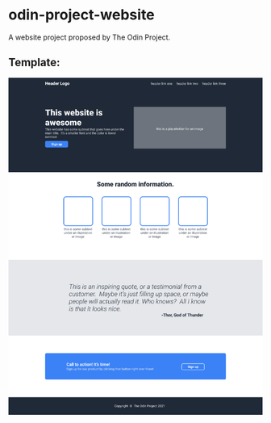 # odin-project-website

A website project proposed by The Odin Project.

## Template:

![Template](https://github.com/CharbelElBateh/odin-project-website/blob/main/odin-project.png?raw=true)
